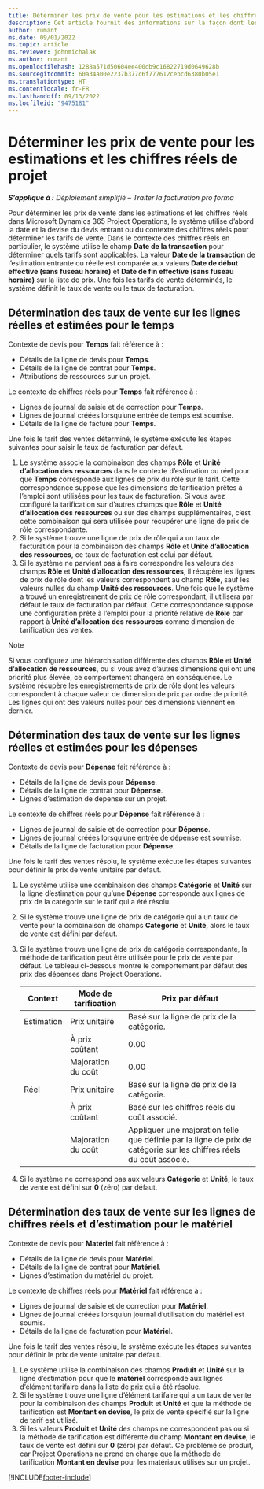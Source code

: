 ```yaml
---
title: Déterminer les prix de vente pour les estimations et les chiffres réels de projet
description: Cet article fournit des informations sur la façon dont les prix de vente sur les estimations de projet et les chiffres réels sont déterminés.
author: rumant
ms.date: 09/01/2022
ms.topic: article
ms.reviewer: johnmichalak
ms.author: rumant
ms.openlocfilehash: 1288a571d50604ee400db9c16822719d0649628b
ms.sourcegitcommit: 60a34a00e2237b377c6f777612cebcd6380b05e1
ms.translationtype: HT
ms.contentlocale: fr-FR
ms.lasthandoff: 09/13/2022
ms.locfileid: "9475181"
---
```

# <a name="determine-sales-prices-for-project-estimates-and-actuals"></a>Déterminer les prix de vente pour les estimations et les chiffres réels de projet

_**S’applique à :** Déploiement simplifié – Traiter la facturation pro forma_

Pour déterminer les prix de vente dans les estimations et les chiffres réels dans Microsoft Dynamics 365 Project Operations, le système utilise d’abord la date et la devise du devis entrant ou du contexte des chiffres réels pour déterminer les tarifs de vente. Dans le contexte des chiffres réels en particulier, le système utilise le champ **Date de la transaction** pour déterminer quels tarifs sont applicables. La valeur **Date de la transaction** de l’estimation entrante ou réelle est comparée aux valeurs **Date de début effective (sans fuseau horaire)** et **Date de fin effective (sans fuseau horaire)** sur la liste de prix. Une fois les tarifs de vente déterminés, le système définit le taux de vente ou le taux de facturation.

## <a name="determining-sales-rates-on-actual-and-estimate-lines-for-time"></a>Détermination des taux de vente sur les lignes réelles et estimées pour le temps

Contexte de devis pour **Temps** fait référence à :

- Détails de la ligne de devis pour **Temps**.
- Détails de la ligne de contrat pour **Temps**.
- Attributions de ressources sur un projet.

Le contexte de chiffres réels pour **Temps** fait référence à :

- Lignes de journal de saisie et de correction pour **Temps**.
- Lignes de journal créées lorsqu’une entrée de temps est soumise.
- Détails de la ligne de facture pour **Temps**. 

Une fois le tarif des ventes déterminé, le système exécute les étapes suivantes pour saisir le taux de facturation par défaut.

1. Le système associe la combinaison des champs **Rôle** et **Unité d’allocation des ressources** dans le contexte d’estimation ou réel pour que **Temps** corresponde aux lignes de prix du rôle sur le tarif. Cette correspondance suppose que les dimensions de tarification prêtes à l’emploi sont utilisées pour les taux de facturation. Si vous avez configuré la tarification sur d’autres champs que **Rôle** et **Unité d’allocation des ressources** ou sur des champs supplémentaires, c’est cette combinaison qui sera utilisée pour récupérer une ligne de prix de rôle correspondante.
1. Si le système trouve une ligne de prix de rôle qui a un taux de facturation pour la combinaison des champs **Rôle** et **Unité d’allocation des ressources**, ce taux de facturation est celui par défaut.
1. Si le système ne parvient pas à faire correspondre les valeurs des champs **Rôle** et **Unité d’allocation des ressources**, il récupère les lignes de prix de rôle dont les valeurs correspondent au champ **Rôle**, sauf les valeurs nulles du champ **Unité des ressources**. Une fois que le système a trouvé un enregistrement de prix de rôle correspondant, il utilisera par défaut le taux de facturation par défaut. Cette correspondance suppose une configuration prête à l’emploi pour la priorité relative de **Rôle** par rapport à **Unité d’allocation des ressources** comme dimension de tarification des ventes.

> [!NOTE]
> Si vous configurez une hiérarchisation différente des champs **Rôle** et **Unité d’allocation de ressources**, ou si vous avez d’autres dimensions qui ont une priorité plus élevée, ce comportement changera en conséquence. Le système récupère les enregistrements de prix de rôle dont les valeurs correspondent à chaque valeur de dimension de prix par ordre de priorité. Les lignes qui ont des valeurs nulles pour ces dimensions viennent en dernier.

## <a name="determining-sales-rates-on-actual-and-estimate-lines-for-expense"></a>Détermination des taux de vente sur les lignes réelles et estimées pour les dépenses

Contexte de devis pour **Dépense** fait référence à :

- Détails de la ligne de devis pour **Dépense**.
- Détails de la ligne de contrat pour **Dépense**.
- Lignes d’estimation de dépense sur un projet.

Le contexte de chiffres réels pour **Dépense** fait référence à :

- Lignes de journal de saisie et de correction pour **Dépense**.
- Lignes de journal créées lorsqu’une entrée de dépense est soumise.
- Détails de la ligne de facturation pour **Dépense**. 

Une fois le tarif des ventes résolu, le système exécute les étapes suivantes pour définir le prix de vente unitaire par défaut.

1. Le système utilise une combinaison des champs **Catégorie** et **Unité** sur la ligne d’estimation pour qu’une **Dépense** corresponde aux lignes de prix de la catégorie sur le tarif qui a été résolu.
1. Si le système trouve une ligne de prix de catégorie qui a un taux de vente pour la combinaison de champs **Catégorie** et **Unité**, alors le taux de vente est défini par défaut.
1. Si le système trouve une ligne de prix de catégorie correspondante, la méthode de tarification peut être utilisée pour le prix de vente par défaut. Le tableau ci-dessous montre le comportement par défaut des prix des dépenses dans Project Operations.

    | Context | Mode de tarification | Prix par défaut |
    | --- | --- | --- |
    | Estimation | Prix unitaire | Basé sur la ligne de prix de la catégorie. |
    |        | À prix coûtant | 0.00 |
    |        | Majoration du coût | 0.00 |
    | Réel | Prix unitaire | Basé sur la ligne de prix de la catégorie. |
    |        | À prix coûtant | Basé sur les chiffres réels du coût associé. |
    |        | Majoration du coût | Appliquer une majoration telle que définie par la ligne de prix de catégorie sur les chiffres réels du coût associé. |

1. Si le système ne correspond pas aux valeurs **Catégorie** et **Unité**, le taux de vente est défini sur **0** (zéro) par défaut.

## <a name="determining-sales-rates-on-actual-and-estimate-lines-for-material"></a>Détermination des taux de vente sur les lignes de chiffres réels et d’estimation pour le matériel

Contexte de devis pour **Matériel** fait référence à :

- Détails de la ligne de devis pour **Matériel**.
- Détails de la ligne de contrat pour **Matériel**.
- Lignes d’estimation du matériel du projet.

Le contexte de chiffres réels pour **Matériel** fait référence à :

- Lignes de journal de saisie et de correction pour **Matériel**.
- Lignes de journal créées lorsqu’un journal d’utilisation du matériel est soumis.
- Détails de la ligne de facturation pour **Matériel**. 

Une fois le tarif des ventes résolu, le système exécute les étapes suivantes pour définir le prix de vente unitaire par défaut.

1. Le système utilise la combinaison des champs **Produit** et **Unité** sur la ligne d’estimation pour que le **matériel** corresponde aux lignes d’élément tarifaire dans la liste de prix qui a été résolue.
1. Si le système trouve une ligne d’élément tarifaire qui a un taux de vente pour la combinaison des champs **Produit** et **Unité** et que la méthode de tarification est **Montant en devise**, le prix de vente spécifié sur la ligne de tarif est utilisé. 
1. Si les valeurs **Produit** et **Unité** des champs ne correspondent pas ou si la méthode de tarification est différente du champ **Montant en devise**, le taux de vente est défini sur **0** (zéro) par défaut. Ce problème se produit, car Project Operations ne prend en charge que la méthode de tarification **Montant en devise** pour les matériaux utilisés sur un projet.

[!INCLUDE[footer-include](../../includes/footer-banner.md)]

